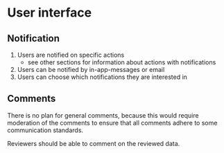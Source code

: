 # User interface

## Notification
1. Users are notified on specific actions
    * see other sections for information about actions with notifications
2. Users can be notified by in-app-messages or email
3. Users can choose which notifications they are interested in

## Comments
There is no plan for general comments, because this would require moderation of the comments to ensure that all comments adhere to some communication standards.

Reviewers should be able to comment on  the reviewed data.